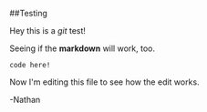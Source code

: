 ##Testing

Hey this is a _git_ test!

Seeing if the **markdown** will work, too.

```
code here!
```

Now I'm editing this file to see how the edit works.

-Nathan